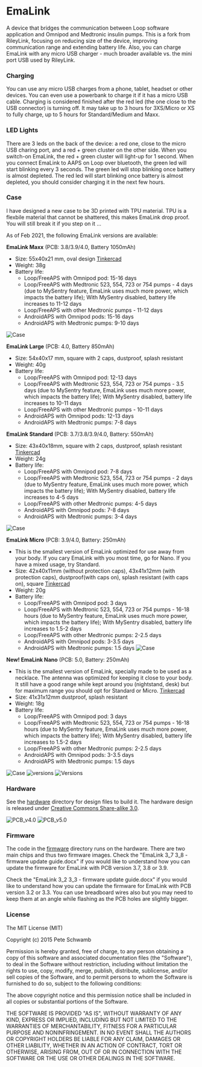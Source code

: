 # EmaLink

A device that bridges the communication between Loop software application and Omnipod and Medtronic insulin pumps. This is a fork from RileyLink, focusing on reducing size of the device, improving communication range and extending battery life. Also, you can charge EmaLink with any micro USB charger - much broader available vs. the mini port USB used by RileyLink.

### Charging

You can use any micro USB charges from a phone, tablet, headset or other devices. You can even use a powerbank to charge it if it has a micro USB cable. 
Charging is considered finished after the red led (the one close to the USB connector) is turning off. It may take up to 3 hours for 3XS/Micro or XS to fully charge, up to 5 hours for Standard/Medium and Maxx.


### LED Lights

There are 3 leds on the back of the device: a red one, close to the micro USB charing port, and a red + green cluster on the other side. 
When you switch-on EmaLink, the red + green cluster will light-up for 1 second. 
When you connect EmaLink to AAPS on Loop over bluetooth, the green led will start blinking every 3 seconds. The green led will stop blinking once battery is almost depleted.
The red led will start blinking once battery is almost depleted, you should consider charging it in the next few hours.

### Case

I have designed a new case to be 3D printed with TPU material. TPU is a flexbile material that cannot be shattered, this makes EmaLink
drop proof. You will still break it if you step on it ...

As of Feb 2021, the following EmaLink versions are available:

**EmaLink Maxx** (PCB: 3.8/3.9/4.0, Battery 1050mAh)
* Size: 55x40x21 mm, oval design [Tinkercad](https://www.tinkercad.com/things/aMPzEObGEE7)
* Weight: 38g
* Battery life:
    *	Loop/FreeAPS with Omnipod pod: 15-16 days
    * Loop/FreeAPS with Medtronic 523, 554, 723 or 754 pumps  - 4 days (due to MySentry feature, EmaLink uses much more power, which impacts the battery life); With MySentry disabled, battery life increases to 11-12 days
    * Loop/FreeAPS with other Medtronic pumps - 11-12 days
    * AndroidAPS with Omnipod pods: 15-16 days
    * AndroidAPS with Medtronic pumps: 9-10 days

![Case](https://github.com/sks01/EmaLink/blob/master/pictures/Maxx.png)

**EmaLink Large** (PCB: 4.0, Battery 850mAh)
* Size: 54x40x17 mm, square with 2 caps, dustproof, splash resistant
* Weight: 40g
* Battery life:
    *	Loop/FreeAPS with Omnipod pod: 12-13 days
    * Loop/FreeAPS with Medtronic 523, 554, 723 or 754 pumps  - 3.5 days (due to MySentry feature, EmaLink uses much more power, which impacts the battery life); With MySentry disabled, battery life increases to 10-11 days
    * Loop/FreeAPS with other Medtronic pumps - 10-11 days
    * AndroidAPS with Omnipod pods: 12-13 days
    * AndroidAPS with Medtronic pumps: 7-8 days

**EmaLink Standard** (PCB: 3.7/3.8/3.9/4.0, Battery: 550mAh)
*  Size: 43x40x18mm, square with 2 caps, dustproof, splash resistant [Tinkercad](https://www.tinkercad.com/things/3494lPR24DK)
*	Weight: 24g
*	Battery life: 
    *	Loop/FreeAPS with Omnipod pod: 7-8 days
    *	Loop/FreeAPS with Medtronic 523, 554, 723 or 754 pumps  - 2 days (due to MySentry feature, EmaLink uses much more power, which impacts the battery life); With MySentry disabled, battery life increases to 4-5 days
    *	Loop/FreeAPS with other Medtronic pumps: 4-5 days
    * AndroidAPS with Omnipod pods: 7-8 days
    *	AndroidAPS with Medtronic pumps: 3-4 days

![Case](https://github.com/sks01/EmaLink/blob/master/pictures/Medium.png)

**EmaLink Micro** (PCB: 3.9/4.0, Battery: 250mAh) 
*	This is the smallest version of EmaLink optimized for use away from your body. If you cary EmaLink with you most time, go for Nano. If you have a mixed usage, try Standard.
*  Size: 42x40x11mm (without protection caps), 43x41x12mm (with protection caps), dustproof(with caps on), splash resistant (with caps on), square [Tinkercad](https://www.tinkercad.com/things/1iY2ShKmpIi)
*	Weight: 20g
*	Battery life: 
    * Loop/FreeAPS with Omnipod pod: 3 days
    * Loop/FreeAPS with Medtronic 523, 554, 723 or 754 pumps  - 16-18 hours (due to MySentry feature, EmaLink uses much more power, which impacts the battery life); With MySentry disabled, battery life increases to 1.5-2 days
    * Loop/FreeAPS with other Medtronic pumps: 2-2.5 days
    * AndroidAPS with Omnipod pods: 3-3.5 days
    * AndroidAPS with Medtronic pumps: 1.5 days
![Case](https://github.com/sks01/EmaLink/blob/master/pictures/Micro.png)
    
**New! EmaLink Nano** (PCB: 5.0, Battery: 250mAh) 
*	This is the smallest version of EmaLink, specially made to be used as a necklace. The antenna was optimized for keeping it close to your body. It still have a good range while kept around you (nightstand, desk) but for maximum range you should opt for Standard or Micro. [Tinkercad](https://www.tinkercad.com/things/bE5cdci4nX8)
*  Size: 41x31x12mm dustproof, splash resistant
*	Weight: 18g
*	Battery life: 
    * Loop/FreeAPS with Omnipod pod: 3 days
    * Loop/FreeAPS with Medtronic 523, 554, 723 or 754 pumps  - 16-18 hours (due to MySentry feature, EmaLink uses much more power, which impacts the battery life); With MySentry disabled, battery life increases to 1.5-2 days
    * Loop/FreeAPS with other Medtronic pumps: 2-2.5 days
    * AndroidAPS with Omnipod pods: 3-3.5 days
    * AndroidAPS with Medtronic pumps: 1.5 days

![Case](https://github.com/sks01/EmaLink/blob/master/pictures/Nano.png)
![versions](https://github.com/sks01/EmaLink/blob/master/pictures/EmaLink_versions_1.png)
![Versions](https://github.com/sks01/EmaLink/blob/master/pictures/EmaLink_versions_2.png)

### Hardware

See the [hardware](https://github.com/sks01/emalink/tree/master/hardware) directory for design files to build it. The hardware design is released under [Creative Commons Share-alike 3.0](http://creativecommons.org/licenses/by-sa/3.0/).  

![PCB_v4.0](https://github.com/sks01/EmaLink/blob/master/pictures/EL_PCB_v4.0.png)
![PCB_v5.0](https://github.com/sks01/EmaLink/blob/master/pictures/Nano_PCB.png)

### Firmware

The code in the [firmware](https://github.com/sks01/emalink/tree/master/firmware) directory runs on the hardware.  There are two main chips and thus two firmware images.
Check the "EmaLink 3_7 3_8 - firmware update guide.docx" if you would like to understand how you can update the firmware for EmaLink with PCB version 3.7, 3.8 or 3.9.

Check the "EmaLink 3_2 3_3 - firmware update guide.docx" if you would like to understand how you can update the firmware for EmaLink with PCB version 3.2 or 3.3. You can use breadboard wires also but you may need to keep them at an angle while flashing as the PCB holes are slightly bigger.

### License

The MIT License (MIT)

Copyright (c) 2015 Pete Schwamb

Permission is hereby granted, free of charge, to any person obtaining a copy
of this software and associated documentation files (the "Software"), to deal
in the Software without restriction, including without limitation the rights
to use, copy, modify, merge, publish, distribute, sublicense, and/or sell
copies of the Software, and to permit persons to whom the Software is
furnished to do so, subject to the following conditions:

The above copyright notice and this permission notice shall be included in all
copies or substantial portions of the Software.

THE SOFTWARE IS PROVIDED "AS IS", WITHOUT WARRANTY OF ANY KIND, EXPRESS OR
IMPLIED, INCLUDING BUT NOT LIMITED TO THE WARRANTIES OF MERCHANTABILITY,
FITNESS FOR A PARTICULAR PURPOSE AND NONINFRINGEMENT. IN NO EVENT SHALL THE
AUTHORS OR COPYRIGHT HOLDERS BE LIABLE FOR ANY CLAIM, DAMAGES OR OTHER
LIABILITY, WHETHER IN AN ACTION OF CONTRACT, TORT OR OTHERWISE, ARISING FROM,
OUT OF OR IN CONNECTION WITH THE SOFTWARE OR THE USE OR OTHER DEALINGS IN THE
SOFTWARE.
